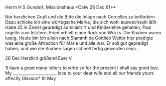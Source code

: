 Herrn H S Gundert, Missionshaus
 <Calw 26 Dec 61>*

Nur herzlichen Gruß und die Bitte die Inlage nach Corcelles zu befördern. Dazu schicke ich eine würtbgsche Marke, die sich wohl auswechseln läßt Habe 25 in Zavlst gepredigt administrirt und Kinderlehre gehalten, Paul orgelte zum letztern. Fried erhielt einen Rock von Würzs. Die Knaben waren lustig. Heute bin ich allein nach Stammh da Gottlieb Weitbr hier predigte was eine große Attraction für Marie und alle war. Er soll gut gepredigt haben, und wie die Knaben sagen schnell fertig geworden seyn.

26 Dec Herzlich grüßend
 Euer V.



1I have a great many letters to write so for the present I shall say good bye. My ______________________ love to your dear wife and all our friends  yours affectly
 Glasson*
8t May
